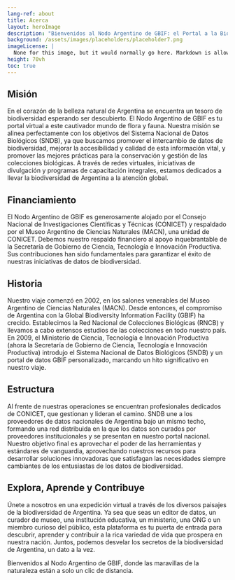 ```yaml
---
lang-ref: about
title: Acerca
layout: heroImage
description: "Bienvenidos al Nodo Argentino de GBIF: el Portal a la Biodiversidad de Argentina"
background: /assets/images/placeholders/placeholder7.png
imageLicense: |
  None for this image, but it would normally go here. Markdown is allowed.
height: 70vh
toc: true
---
```


## Misión
En el corazón de la belleza natural de Argentina se encuentra un tesoro de biodiversidad esperando ser descubierto. El Nodo Argentino de GBIF es tu portal virtual a este cautivador mundo de flora y fauna. Nuestra misión se alinea perfectamente con los objetivos del Sistema Nacional de Datos Biológicos (SNDB), ya que buscamos promover el intercambio de datos de biodiversidad, mejorar la accesibilidad y calidad de esta información vital, y promover las mejores prácticas para la conservación y gestión de las colecciones biológicas. A través de redes virtuales, iniciativas de divulgación y programas de capacitación integrales, estamos dedicados a llevar la biodiversidad de Argentina a la atención global.

## Financiamiento
El Nodo Argentino de GBIF es generosamente alojado por el Consejo Nacional de Investigaciones Científicas y Técnicas (CONICET) y respaldado por el Museo Argentino de Ciencias Naturales (MACN), una unidad de CONICET. Debemos nuestro respaldo financiero al apoyo inquebrantable de la Secretaría de Gobierno de Ciencia, Tecnología e Innovación Productiva. Sus contribuciones han sido fundamentales para garantizar el éxito de nuestras iniciativas de datos de biodiversidad.

## Historia
Nuestro viaje comenzó en 2002, en los salones venerables del Museo Argentino de Ciencias Naturales (MACN). Desde entonces, el compromiso de Argentina con la Global Biodiversity Information Facility (GBIF) ha crecido. Establecimos la Red Nacional de Colecciones Biológicas (RNCB) y llevamos a cabo extensos estudios de las colecciones en todo nuestro país. En 2009, el Ministerio de Ciencia, Tecnología e Innovación Productiva (ahora la Secretaría de Gobierno de Ciencia, Tecnología e Innovación Productiva) introdujo el Sistema Nacional de Datos Biológicos (SNDB) y un portal de datos GBIF personalizado, marcando un hito significativo en nuestro viaje.

## Estructura
Al frente de nuestras operaciones se encuentran profesionales dedicados de CONICET, que gestionan y lideran el camino. SNDB une a los proveedores de datos nacionales de Argentina bajo un mismo techo, formando una red distribuida en la que los datos son curados por proveedores institucionales y se presentan en nuestro portal nacional. Nuestro objetivo final es aprovechar el poder de las herramientas y estándares de vanguardia, aprovechando nuestros recursos para desarrollar soluciones innovadoras que satisfagan las necesidades siempre cambiantes de los entusiastas de los datos de biodiversidad.

## Explora, Aprende y Contribuye
Únete a nosotros en una expedición virtual a través de los diversos paisajes de la biodiversidad de Argentina. Ya sea que seas un editor de datos, un curador de museo, una institución educativa, un ministerio, una ONG o un miembro curioso del público, esta plataforma es tu puerta de entrada para descubrir, aprender y contribuir a la rica variedad de vida que prospera en nuestra nación. Juntos, podemos desvelar los secretos de la biodiversidad de Argentina, un dato a la vez.

Bienvenidos al Nodo Argentino de GBIF, donde las maravillas de la naturaleza están a solo un clic de distancia.
